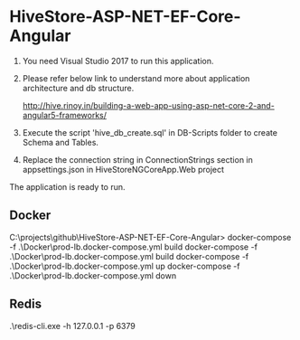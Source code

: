 # HiveStore-ASP-NET-EF-Core-Angular

1) You need Visual Studio 2017 to run this application.

2) Please refer below link to understand more about application architecture and db structure.

    http://hive.rinoy.in/building-a-web-app-using-asp-net-core-2-and-angular5-frameworks/

3) Execute the script 'hive_db_create.sql' in DB-Scripts folder to create Schema and Tables.

4) Replace the connection string in ConnectionStrings section in appsettings.json in HiveStoreNGCoreApp.Web project

The application is ready to run.

Docker
-------
C:\projects\github\HiveStore-ASP-NET-EF-Core-Angular> docker-compose -f .\Docker\prod-lb.docker-compose.yml build
docker-compose -f .\Docker\prod-lb.docker-compose.yml build
docker-compose -f .\Docker\prod-lb.docker-compose.yml up
docker-compose -f .\Docker\prod-lb.docker-compose.yml down

Redis
------
 .\redis-cli.exe -h 127.0.0.1 -p 6379